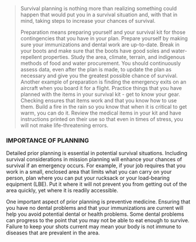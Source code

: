> Survival planning is nothing more than realizing something could happen that would put you in a survival situation and, with that in mind, taking steps to increase your chances of survival.
>
> Preparation means preparing yourself and your survival kit for those contingencies that you have in your plan. Prepare yourself by making sure your immunizations and dental work are up-to-date. Break in your boots and make sure that the boots have good soles and water-repellent properties. Study the area, climate, terrain, and indigenous methods of food and water procurement. You should continuously assess data, even after the plan is made, to update the plan as necessary and give you the greatest possible chance of survival. Another example of preparation is finding the emergency exits on an aircraft when you board it for a flight. Practice things that you have planned with the items in your survival kit - get to know your gear. Checking ensures that items work and that you know how to use them. Build a fire in the rain so you know that when it is critical to get warm, you can do it. Review the medical items in your kit and have instructions printed on their use so that even in times of stress, you will not make life-threatening errors.

### IMPORTANCE OF PLANNING

Detailed prior planning is essential in potential survival situations. Including survival considerations in mission planning will enhance your chances of survival if an emergency occurs. For example, if your job requires that you work in a small, enclosed area that limits what you can carry on your person, plan where you can put your rucksack or your load-bearing equipment (LBE). Put it where it will not prevent you from getting out of the area quickly, yet where it is readily accessible.

One important aspect of prior planning is preventive medicine. Ensuring that you have no dental problems and that your immunizations are current will help you avoid potential dental or health problems. Some dental problems can progress to the point that you may not be able to eat enough to survive. Failure to keep your shots current may mean your body is not immune to diseases that are prevalent in the area.
